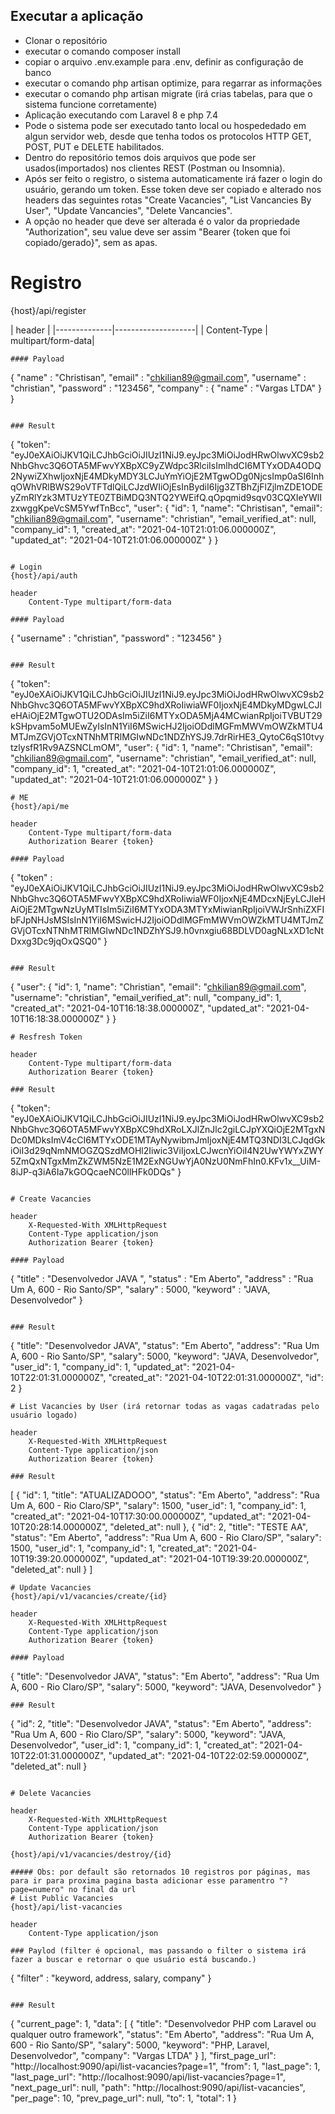 ## Executar a aplicação

- Clonar o repositório
- executar o comando composer install
- copiar o arquivo .env.example para .env, definir as configuração de banco
- executar o comando php artisan optimize, para regarrar as informações
- executar o comando php artisan migrate (irá crias tabelas, para que o sistema funcione corretamente)
- Aplicação executando com Laravel 8 e php 7.4
- Pode o sistema pode ser executado tanto local ou hospededado em algun servidor web, desde que tenha todos os protocolos HTTP GET, POST, PUT e DELETE habilitados.
- Dentro do repositório temos dois arquivos que pode ser usados(importados) nos clientes REST (Postman ou Insomnia).
- Após ser feito o registro, o sistema automaticamente irá fazer o login do usuário, gerando um token. Esse token deve ser copiado e alterado nos headers das seguintes rotas "Create Vacancies", "List Vancancies By User", "Update Vancancies", "Delete Vancancies".
- A opção no header que deve ser alterada é o valor da propriedade "Authorization", seu value deve ser assim "Bearer {token que foi copiado/gerado}", sem as apas.

# Registro
{host}/api/register

| header                            |
|--------------|--------------------|
| Content-Type | multipart/form-data|
```
#### Payload
```
{
	"name" : "Christisan",
	"email" : "chkilian89@gmail.com",
	"username" : "christian",
	"password" : "123456",
	"company" : {
		"name" : "Vargas LTDA"
	}
}
```

### Result
```
{
  "token": "eyJ0eXAiOiJKV1QiLCJhbGciOiJIUzI1NiJ9.eyJpc3MiOiJodHRwOlwvXC9sb2NhbGhvc3Q6OTA5MFwvYXBpXC9yZWdpc3RlciIsImlhdCI6MTYxODA4ODQ2NywiZXhwIjoxNjE4MDkyMDY3LCJuYmYiOjE2MTgwODg0NjcsImp0aSI6InhqOWhVRlBWS29oVTFTdlQiLCJzdWIiOjEsInBydiI6Ijg3ZTBhZjFlZjlmZDE1ODEyZmRlYzk3MTUzYTE0ZTBiMDQ3NTQ2YWEifQ.qOpqmid9sqv03CQXIeYWlIzxwggKpeVcSM5YwfTnBcc",
  "user": {
    "id": 1,
    "name": "Christisan",
    "email": "chkilian89@gmail.com",
    "username": "christian",
    "email_verified_at": null,
    "company_id": 1,
    "created_at": "2021-04-10T21:01:06.000000Z",
    "updated_at": "2021-04-10T21:01:06.000000Z"
  }
}
```

# Login
{host}/api/auth
```
    header 
        Content-Type multipart/form-data
```
#### Payload
```
{
    "username" : "christian",
    "password" : "123456"
}
```

### Result
```
{
  "token": "eyJ0eXAiOiJKV1QiLCJhbGciOiJIUzI1NiJ9.eyJpc3MiOiJodHRwOlwvXC9sb2NhbGhvc3Q6OTA5MFwvYXBpXC9hdXRoIiwiaWF0IjoxNjE4MDkyMDgwLCJleHAiOjE2MTgwOTU2ODAsIm5iZiI6MTYxODA5MjA4MCwianRpIjoiTVBUT29kSHpvam5oMUEwZyIsInN1YiI6MSwicHJ2IjoiODdlMGFmMWVmOWZkMTU4MTJmZGVjOTcxNTNhMTRlMGIwNDc1NDZhYSJ9.7drRirHE3_QytoC6qS10tvytzlysfR1Rv9AZSNCLmOM",
  "user": {
    "id": 1,
    "name": "Christisan",
    "email": "chkilian89@gmail.com",
    "username": "christian",
    "email_verified_at": null,
    "company_id": 1,
    "created_at": "2021-04-10T21:01:06.000000Z",
    "updated_at": "2021-04-10T21:01:06.000000Z"
  }
}
```
# ME
{host}/api/me
```
    header 
        Content-Type multipart/form-data
        Authorization Bearer {token}
```
#### Payload
```
{
    "token" : "eyJ0eXAiOiJKV1QiLCJhbGciOiJIUzI1NiJ9.eyJpc3MiOiJodHRwOlwvXC9sb2NhbGhvc3Q6OTA5MFwvYXBpXC9hdXRoIiwiaWF0IjoxNjE4MDcxNjEyLCJleHAiOjE2MTgwNzUyMTIsIm5iZiI6MTYxODA3MTYxMiwianRpIjoiVWJrSnhiZXFIbFJpNHJsMSIsInN1YiI6MSwicHJ2IjoiODdlMGFmMWVmOWZkMTU4MTJmZGVjOTcxNTNhMTRlMGIwNDc1NDZhYSJ9.h0vnxgiu68BDLVD0agNLxXD1cNtDxxg3Dc9jqOxQSQ0"
}
```

### Result
```
{
  "user": {
    "id": 1,
    "name": "Christian",
    "email": "chkilian89@gmail.com",
    "username": "christian",
    "email_verified_at": null,
    "company_id": 1,
    "created_at": "2021-04-10T16:18:38.000000Z",
    "updated_at": "2021-04-10T16:18:38.000000Z"
  }
}
```
# Resfresh Token
```
    header 
        Content-Type multipart/form-data
        Authorization Bearer {token}
```
### Result
```
{
  "token": "eyJ0eXAiOiJKV1QiLCJhbGciOiJIUzI1NiJ9.eyJpc3MiOiJodHRwOlwvXC9sb2NhbGhvc3Q6OTA5MFwvYXBpXC9hdXRoLXJlZnJlc2giLCJpYXQiOjE2MTgxNDc0MDksImV4cCI6MTYxODE1MTAyNywibmJmIjoxNjE4MTQ3NDI3LCJqdGkiOiI3d29qNmNMOGZQSzdMOHl2Iiwic3ViIjoxLCJwcnYiOiI4N2UwYWYxZWY5ZmQxNTgxMmZkZWM5NzE1M2ExNGUwYjA0NzU0NmFhIn0.KFv1x__UiM-8iJP-q3iA6Ia7kGOQcaeNC0llHFk0DQs"
}

```

# Create Vacancies
```
    header 
        X-Requested-With XMLHttpRequest
        Content-Type application/json
        Authorization Bearer {token}
```
#### Payload
```
{
	"title" : "Desenvolvedor JAVA ",
	"status" : "Em Aberto",
	"address" : "Rua Um A, 600 - Rio Santo/SP",
	"salary" : 5000,
	"keyword" : "JAVA, Desenvolvedor"
}
```

### Result

```
{
  "title": "Desenvolvedor JAVA",
  "status": "Em Aberto",
  "address": "Rua Um A, 600 - Rio Santo\/SP",
  "salary": 5000,
  "keyword": "JAVA, Desenvolvedor",
  "user_id": 1,
  "company_id": 1,
  "updated_at": "2021-04-10T22:01:31.000000Z",
  "created_at": "2021-04-10T22:01:31.000000Z",
  "id": 2
}
```
# List Vacancies by User (irá retornar todas as vagas cadatradas pelo usuário logado)
```
    header 
        X-Requested-With XMLHttpRequest
        Content-Type application/json
        Authorization Bearer {token}
```
### Result
```
[
  {
    "id": 1,
    "title": "ATUALIZADOOO",
    "status": "Em Aberto",
    "address": "Rua Um A, 600 - Rio Claro\/SP",
    "salary": 1500,
    "user_id": 1,
    "company_id": 1,
    "created_at": "2021-04-10T17:30:00.000000Z",
    "updated_at": "2021-04-10T20:28:14.000000Z",
    "deleted_at": null
  },
  {
    "id": 2,
    "title": "TESTE AA",
    "status": "Em Aberto",
    "address": "Rua Um A, 600 - Rio Claro\/SP",
    "salary": 1500,
    "user_id": 1,
    "company_id": 1,
    "created_at": "2021-04-10T19:39:20.000000Z",
    "updated_at": "2021-04-10T19:39:20.000000Z",
    "deleted_at": null
  }
]
```
# Update Vacancies
{host}/api/v1/vacancies/create/{id}
```
    header 
        X-Requested-With XMLHttpRequest
        Content-Type application/json
        Authorization Bearer {token}
```
#### Payload
```
{
  "title": "Desenvolvedor JAVA",
  "status": "Em Aberto",
  "address": "Rua Um A, 600 - Rio Claro\/SP",
  "salary": 5000,
  "keyword": "JAVA, Desenvolvedor"
}
```
### Result
```
{
  "id": 2,
  "title": "Desenvolvedor JAVA",
  "status": "Em Aberto",
  "address": "Rua Um A, 600 - Rio Claro\/SP",
  "salary": 5000,
  "keyword": "JAVA, Desenvolvedor",
  "user_id": 1,
  "company_id": 1,
  "created_at": "2021-04-10T22:01:31.000000Z",
  "updated_at": "2021-04-10T22:02:59.000000Z",
  "deleted_at": null
}
```

# Delete Vacancies
```
    header 
        X-Requested-With XMLHttpRequest
        Content-Type application/json
        Authorization Bearer {token}
```
{host}/api/v1/vacancies/destroy/{id}

##### Obs: por default são retornados 10 registros por páginas, mas para ir para proxima pagina basta adicionar esse paramentro "?page=numero" no final da url
# List Public Vacancies
{host}/api/list-vacancies

```
    header 
        Content-Type application/json
```
### Paylod (filter é opcional, mas passando o filter o sistema irá fazer a buscar e retornar o que usuário está buscando.)

```
{
    "filter" : "keyword, address, salary, company"
}

```

### Result
```
{
  "current_page": 1,
  "data": [
    {
      "title": "Desenvolvedor PHP com Laravel ou qualquer outro framework",
      "status": "Em Aberto",
      "address": "Rua Um A, 600 - Rio Santo\/SP",
      "salary": 5000,
      "keyword": "PHP, Laravel, Desenvolvedor",
      "company": "Vargas LTDA"
    }
  ],
  "first_page_url": "http:\/\/localhost:9090\/api\/list-vacancies?page=1",
  "from": 1,
  "last_page": 1,
  "last_page_url": "http:\/\/localhost:9090\/api\/list-vacancies?page=1",
  "next_page_url": null,
  "path": "http:\/\/localhost:9090\/api\/list-vacancies",
  "per_page": 10,
  "prev_page_url": null,
  "to": 1,
  "total": 1
}
```
